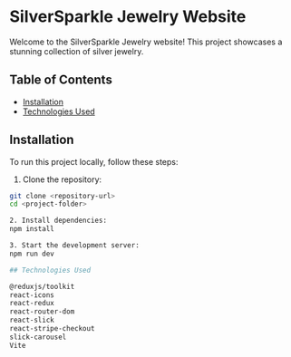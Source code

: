 # SilverSparkle Jewelry Website

Welcome to the SilverSparkle Jewelry website! This project showcases a stunning collection of silver jewelry.

## Table of Contents

- [Installation](#installation)
- [Technologies Used](#technologies-used)

## Installation

To run this project locally, follow these steps:

1. Clone the repository:

```bash
git clone <repository-url>
cd <project-folder>

2. Install dependencies:
npm install

3. Start the development server:
npm run dev

## Technologies Used

@reduxjs/toolkit
react-icons
react-redux
react-router-dom
react-slick
react-stripe-checkout
slick-carousel
Vite

